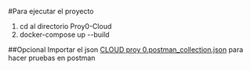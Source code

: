 #Para ejecutar el proyecto

1. cd al directorio Proy0-Cloud
2. docker-compose up --build

##Opcional
Importar el json [CLOUD proy 0.postman_collection.json](<CLOUD proy 0.postman_collection.json>) para hacer pruebas en postman
